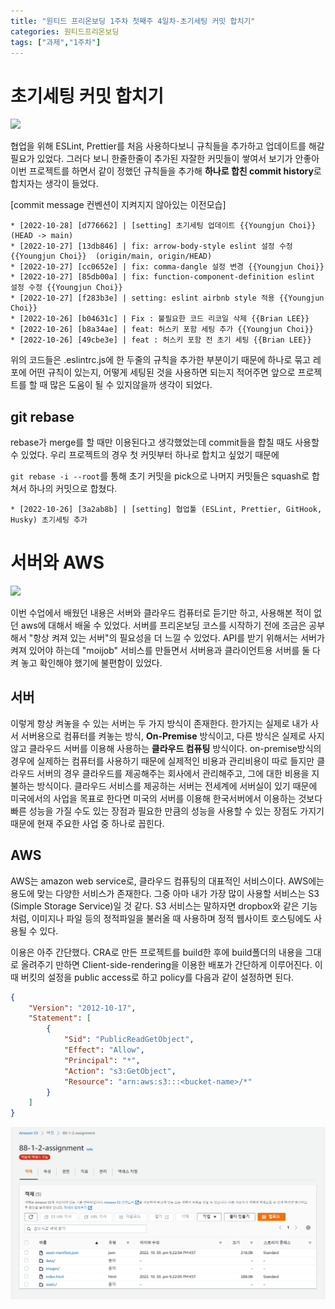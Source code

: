 ```yaml
---
title: "원티드 프리온보딩 1주차 첫째주 4일차-초기세팅 커밋 합치기"
categories: 원티드프리온보딩
tags: ["과제","1주차"]
---
```






# 초기세팅 커밋 합치기

<img width="500" src="https://miro.medium.com/max/875/1*BCZkmZR1_YzDZy22Vn4uUw.png">





협업을 위해 ESLint, Prettier를 처음 사용하다보니 규칙들을 추가하고 업데이트를 해갈 필요가 있었다. 그러다 보니 한줄한줄이 추가된 자잘한 커밋들이 쌓여서 보기가 안좋아 이번 프로젝트를 하면서 같이 정했던 규칙들을 추가해 **하나로 합친 commit history**로  합치자는 생각이 들었다.



[commit message 컨벤션이 지켜지지 않아있는 이전모습]

```
* [2022-10-28] [d776662] | [setting] 초기세팅 업데이트 {{Youngjun Choi}}  (HEAD -> main)
* [2022-10-27] [13db846] | fix: arrow-body-style eslint 설정 수정 {{Youngjun Choi}}  (origin/main, origin/HEAD)
* [2022-10-27] [cc0652e] | fix: comma-dangle 설정 변경 {{Youngjun Choi}}
* [2022-10-27] [85db00a] | fix: function-component-definition eslint 설정 수정 {{Youngjun Choi}}
* [2022-10-27] [f283b3e] | setting: eslint airbnb style 적용 {{Youngjun Choi}}
* [2022-10-26] [b04631c] | Fix : 불필요한 코드 리코일 삭제 {{Brian LEE}}
* [2022-10-26] [b8a34ae] | feat: 허스키 포함 세팅 추가 {{Youngjun Choi}}
* [2022-10-26] [49cbe3e] | feat : 허스키 포함 전 초기 세팅 {{Brian LEE}} 
```

위의 코드들은 .eslintrc.js에 한 두줄의 규칙을 추가한 부분이기 때문에 하나로 묶고 레포에 어떤 규칙이 있는지, 어떻게 세팅된 것을 사용하면 되는지 적어주면 앞으로 프로젝트를 할 때 많은 도움이 될 수 있지않을까 생각이 되었다. 



## git rebase

rebase가 merge를 할 때만 이용된다고 생각했었는데 commit들을 합칠 때도 사용할 수 있었다. 우리 프로젝트의 경우 첫 커밋부터 하나로 합치고 싶었기 때문에

`git rebase -i --root`를 통해 초기 커밋을 pick으로 나머지 커밋들은 squash로 합쳐서 하나의 커밋으로 합쳤다.



```
* [2022-10-26] [3a2ab8b] | [setting] 협업툴 (ESLint, Prettier, GitHook, Husky) 초기세팅 추가 
```





# 서버와 AWS

<img width="500" src="https://cdn.inflearn.com/public/courses/328088/cover/953d4d86-ca11-4a4d-a771-b0eb6fb91677/328088-eng.png">



이번 수업에서 배웠던 내용은 서버와 클라우드 컴퓨터로 듣기만 하고, 사용해본 적이 없던 aws에 대해서 배울 수 있었다. 서버를 프리온보딩 코스를 시작하기 전에 조금은 공부해서 "항상 켜져 있는 서버"의 필요성을 더 느낄 수 있었다. API를 받기 위해서는 서버가 켜져 있어야 하는데 "moijob" 서비스를 만들면서 서버용과 클라이언트용 서버를 둘 다 켜 놓고 확인해야 했기에 불편함이 있었다. 



## 서버

이렇게 항상 켜놓을 수 있는 서버는 두 가지 방식이 존재한다. 한가지는 실제로 내가 사서 서버용으로 컴퓨터를 켜놓는 방식, **On-Premise** 방식이고, 다른 방식은 실제로 사지 않고 클라우드 서버를 이용해 사용하는 **클라우드 컴퓨팅** 방식이다. on-premise방식의 경우에 실제하는 컴퓨터를 사용하기 때문에 실제적인 비용과 관리비용이 따로 들지만 클라우드 서버의 경우 클라우드를 제공해주는 회사에서 관리해주고, 그에 대한 비용을 지불하는 방식이다. 클라우드 서비스를 제공하는 서버는 전세계에  서버실이 있기 때문에 미국에서의 사업을 목표로 한다면 미국의 서버를 이용해 한국서버에서 이용하는 것보다 빠른 성능을 가질 수도 있는 장점과 필요한 만큼의 성능을 사용할 수 있는 장점도 가지기 때문에 현재 주요한 사업 중 하나로 꼽힌다.



## AWS

AWS는 amazon web service로, 클라우드 컴퓨팅의 대표적인 서비스이다. AWS에는 용도에 맞는 다양한 서비스가 존재한다. 그중 아마 내가 가장 많이 사용할 서비스는 S3 (Simple Storage Service)일 것 같다. S3 서비스는 말하자면 dropbox와 같은 기능처럼, 이미지나 파일 등의 정적파일을 불러올 때 사용하며 정적 웹사이트 호스팅에도 사용될 수 있다. 



이용은 아주 간단했다. CRA로 만든 프로젝트를 build한 후에 build폴더의 내용을 그대로 올려주기 만하면 Client-side-rendering을 이용한 배포가 간단하게 이루어진다. 이때 버킷의 설정을 public access로 하고 policy를 다음과 같이 설정하면 된다.

```json
{
    "Version": "2012-10-17",
    "Statement": [
        {
            "Sid": "PublicReadGetObject",
            "Effect": "Allow",
            "Principal": "*",
            "Action": "s3:GetObject",
            "Resource": "arn:aws:s3:::<bucket-name>/*"
        }
    ]
}
```



<img width="1000" src="/assets/img/2022-10-28-원티드 프리온보딩-1주 4일차/image-20221104145321969.png">

